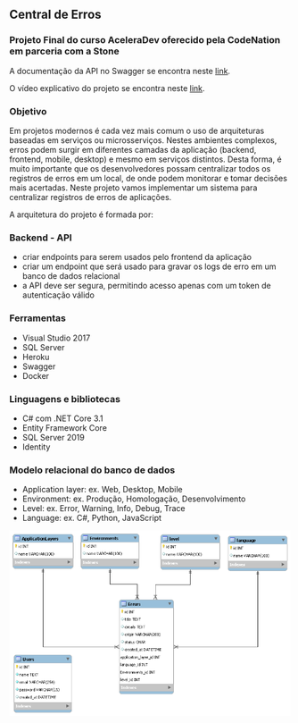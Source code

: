 ## Central de Erros 
### Projeto Final do curso AceleraDev oferecido pela CodeNation em parceria com a Stone



A documentação da API no Swagger se encontra neste [link](http://central-de-erros-api-anderson.herokuapp.com/swagger/index.html).

O vídeo explicativo do projeto se encontra neste [link](https://www.youtube.com/watch?v=Gyf4lKfvRmA).

### Objetivo

Em projetos modernos é cada vez mais comum o uso de arquiteturas baseadas em serviços ou microsserviços. Nestes ambientes complexos, erros podem surgir em diferentes camadas da aplicação (backend, frontend, mobile, desktop) e mesmo em serviços distintos. Desta forma, é muito importante que os desenvolvedores possam centralizar todos os registros de erros em um local, de onde podem monitorar e tomar decisões mais acertadas. Neste projeto vamos implementar um sistema para centralizar registros de erros de aplicações.

A arquitetura do projeto é formada por:

### Backend - API
- criar endpoints para serem usados pelo frontend da aplicação
- criar um endpoint que será usado para gravar os logs de erro em um banco de dados relacional
- a API deve ser segura, permitindo acesso apenas com um token de autenticação válido

### Ferramentas 
- Visual Studio 2017
- SQL Server 
- Heroku
- Swagger
- Docker

### Linguagens e bibliotecas

- C# com .NET Core 3.1
- Entity Framework Core
- SQL Server 2019
- Identity

### Modelo relacional do banco de dados

- Application layer: ex. Web, Desktop, Mobile
- Environment: ex. Produção, Homologação, Desenvolvimento
- Level: ex. Error, Warning, Info, Debug, Trace
- Language: ex. C#, Python, JavaScript

!["Modelo relacional do banco de dados"](https://github.com/andersonmendrot/central-erros-codenation/blob/master/modelo_relacional_db.png)

